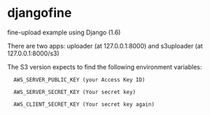 djangofine
==========

fine-upload example using Django (1.6)

There are two apps: uploader (at 127.0.0.1:8000) and s3uploader (at 127.0.0.1:8000/s3)

The S3 version expects to find the following environment variables:

```
  AWS_SERVER_PUBLIC_KEY (your Access Key ID)

  AWS_SERVER_SECRET_KEY (Your secret key)

  AWS_CLIENT_SECRET_KEY (Your secret key again)
```
